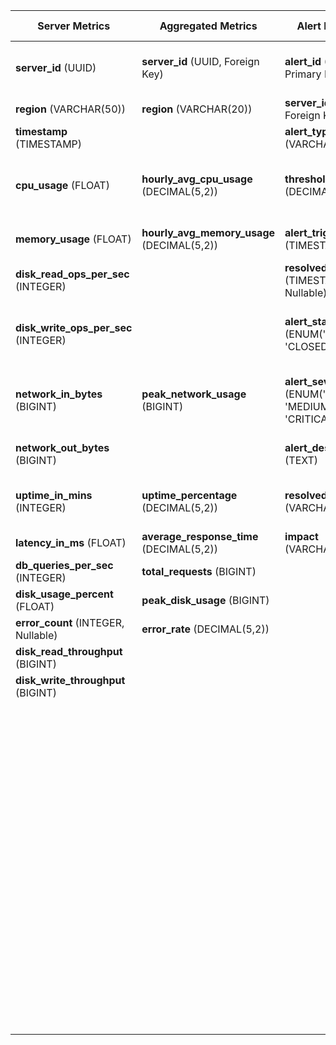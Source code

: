 | Server Metrics               | Aggregated Metrics              | Alert History                     | Alerts Configuration            | Application Logs                  | Cost Data                          | Downtime Logs                      | Error Logs                        | Incident Response Logs           | Resource Allocation              |
|------------------------------|--------------------------------|-----------------------------------|--------------------------------|--------------------------------|----------------------------------|----------------------------------|----------------------------------|----------------------------------|---------------------------------|
| **server_id** (UUID)         | **server_id** (UUID, Foreign Key) | **alert_id** (UUID, Primary Key) | **alert_config_id** (UUID, Primary Key) | **log_id** (UUID, Primary Key) | **server_id** (UUID, Foreign Key) | **server_id** (UUID, Foreign Key) | **error_id** (UUID)              | **incident_id** (UUID, Primary Key) | **server_id** (UUID, Foreign Key) |
| **region** (VARCHAR(50))     | **region** (VARCHAR(20))       | **server_id** (UUID, Foreign Key) | **server_id** (UUID, Foreign Key) | **server_id** (UUID, Foreign Key) | **region** (VARCHAR(20)) | **start_time** (TIMESTAMP) | **server_id** (UUID, Foreign Key) |
| **timestamp** (TIMESTAMP)    |                                | **alert_type** (VARCHAR(50)) | **metric_name** (VARCHAR(50)) | **app_name** (VARCHAR(255)) | **timestamp** (TIMESTAMP) | **end_time** (TIMESTAMP, Nullable) | **timestamp** (TIMESTAMP)         |
| **cpu_usage** (FLOAT)        | **hourly_avg_cpu_usage** (DECIMAL(5,2)) | **threshold_value** (DECIMAL(10,2)) | **threshold_value** (FLOAT) | **log_level** (ENUM('DEBUG', 'INFO', 'WARN', 'ERROR', 'CRITICAL')) | **cost_per_hour** (DECIMAL(10,2)) | **downtime_duration_minutes** (INTEGER, Generated Column) | **error_severity** (ENUM)        | **server_id** (UUID, Foreign Key to server_metrics) |
| **memory_usage** (FLOAT)     | **hourly_avg_memory_usage** (DECIMAL(5,2)) | **alert_triggered_at** (TIMESTAMP) | **alert_frequency** (INTERVAL or VARCHAR(20)) | **error_code** (VARCHAR(50), Nullable) | **total_monthly_cost** (DECIMAL(10,2)) | **downtime_cause** (VARCHAR(255)) | **error_message** (TEXT)         | **timestamp** (TIMESTAMP)         |
| **disk_read_ops_per_sec** (INTEGER) |                         | **resolved_at** (TIMESTAMP, Nullable) | **alert_enabled** (BOOLEAN) | **trace_id** (UUID, Nullable) | **cost_per_day** (DECIMAL(10,2)) | **sla_tracking** (BOOLEAN) | **resolved** (BOOLEAN)          | **response_team_id** (UUID, Foreign Key to team_management) |
| **disk_write_ops_per_sec** (INTEGER) |                         | **alert_status** (ENUM('OPEN', 'CLOSED')) | **alert_type** (ENUM('EMAIL', 'SMS', 'WEBHOOK', 'SLACK')) | **span_id** (UUID, Nullable) | **team_allocation** (VARCHAR(50)) | **is_planned** (BOOLEAN) | **resolved_at** (TIMESTAMP, Nullable) | **incident_summary** (TEXT)       |
| **network_in_bytes** (BIGINT) | **peak_network_usage** (BIGINT) | **alert_severity** (ENUM('LOW', 'MEDIUM', 'HIGH', 'CRITICAL')) | **severity_level** (ENUM('LOW', 'MEDIUM', 'HIGH', 'CRITICAL')) | **log_source** (ENUM('APP', 'DATABASE', 'SECURITY', 'SYSTEM')) | **cost_type** (VARCHAR(50)) | **recovery_action** (VARCHAR(255)) | **error_source** (VARCHAR(100))  | **resolution_time_minutes** (INTEGER) |
| **network_out_bytes** (BIGINT) |                               | **alert_description** (TEXT) | **alert_source** (VARCHAR(100)) | **user_id** (UUID, Nullable, Foreign Key) | **cost_adjustment** (DECIMAL(10,2)) | **incident_id** (UUID, Foreign Key, Nullable) | **recovery_action** (VARCHAR(255), Nullable) | **status** (VARCHAR(50), ENUM: Open, In Progress, Resolved, Escalated) |
| **uptime_in_mins** (INTEGER)  | **uptime_percentage** (DECIMAL(5,2)) | **resolved_by** (VARCHAR(100)) | | **log_timestamp** (TIMESTAMP WITH TIME ZONE) | **cost_adjustment_reason** (TEXT) | **sla_tracking** (BOOLEAN) | **resolved_at** (TIMESTAMP, Nullable) | **priority_level** (VARCHAR(20), ENUM: Low, Medium, High, Critical) |
| **latency_in_ms** (FLOAT)     | **average_response_time** (DECIMAL(5,2)) | **impact** (VARCHAR(50)) | | **source_ip** (INET, Nullable) | **cost_basis** (VARCHAR(50)) | | **incident_type** (VARCHAR(100)) | **incident_type** (VARCHAR(100)) |
| **db_queries_per_sec** (INTEGER) | **total_requests** (BIGINT) | | | | | | | **root_cause** (TEXT) |
| **disk_usage_percent** (FLOAT) | **peak_disk_usage** (BIGINT) | | | | | | | **escalation_flag** (BOOLEAN) |
| **error_count** (INTEGER, Nullable) | **error_rate** (DECIMAL(5,2)) | | | | | | | **audit_log_id** (UUID, Foreign Key to user_access_logs) |
| **disk_read_throughput** (BIGINT) |                          | | | | | | | **resource_tag** (VARCHAR(100)) |
| **disk_write_throughput** (BIGINT) |                          | | | | | | | **timestamp** (TIMESTAMP WITH TIME ZONE) |
|                              |                                | | | | | | | **utilization_percentage_cpu** (DECIMAL(5,2)) |
|                              |                                | | | | | | | **utilization_percentage_memory** (DECIMAL(5,2)) |
|                              |                                | | | | | | | **utilization_percentage_disk** (DECIMAL(5,2)) |
|                              |                                | | | | | | | **autoscaling_enabled** (BOOLEAN) |
|                              |                                | | | | | | | **max_allocated_memory** (INTEGER) |
|                              |                                | | | | | | | **max_allocated_cpu** (DECIMAL(5,2)) |
|                              |                                | | | | | | | **max_allocated_disk_space** (INTEGER) |
|                              |                                | | | | | | | **actual_memory_usage** (INTEGER) |
|                              |                                | | | | | | | **actual_cpu_usage** (DECIMAL(5,2)) |
|                              |                                | | | | | | | **actual_disk_usage** (INTEGER) |
|                              |                                | | | | | | | **cost_per_hour** (DECIMAL(10,4)) |
|                              |                                | | | | | | | **allocation_status** (ENUM: active, pending, deallocated) |
